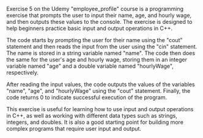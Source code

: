 Exercise 5 on the Udemy "employee_profile" course is a programming exercise that prompts the user to input their name, age, and hourly wage, and then outputs these values to the console. The exercise is designed to help beginners practice basic input and output operations in C++.

The code starts by prompting the user for their name using the "cout" statement and then reads the input from the user using the "cin" statement. The name is stored in a string variable named "name". The code then does the same for the user's age and hourly wage, storing them in an integer variable named "age" and a double variable named "hourlyWage", respectively.

After reading the input values, the code outputs the values of the variables "name", "age", and "hourlyWage" using the "cout" statement. Finally, the code returns 0 to indicate successful execution of the program.

This exercise is useful for learning how to use input and output operations in C++, as well as working with different data types such as strings, integers, and doubles. It is also a good starting point for building more complex programs that require user input and output.
